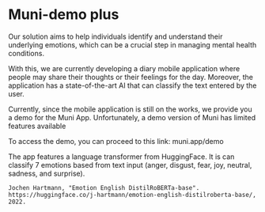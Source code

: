 # Muni-demo plus

Our solution aims to help individuals identify and understand their 
underlying emotions, which can be a crucial step in managing mental health conditions. 

With this, we are currently developing a diary mobile application where people
may share their thoughts or their feelings for the day. Moreover, the application
has a state-of-the-art AI that can classify the text entered by the user.

Currently, since the mobile application is still on the works, we provide you
a demo for the Muni App. Unfortunately, a demo version of Muni has limited features
available

To access the demo, you can proceed to this link: muni.app/demo


The app features a language transformer from HuggingFace. It is can classify 
7 emotions based from text input (anger, disgust, fear, joy, neutral, sadness, and surprise).

```Jochen Hartmann, "Emotion English DistilRoBERTa-base". https://huggingface.co/j-hartmann/emotion-english-distilroberta-base/, 2022.```
